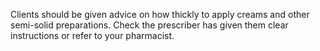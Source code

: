 Clients should be given advice on how thickly to apply creams and other semi-solid preparations. Check the prescriber has given them clear instructions or refer to your pharmacist.
